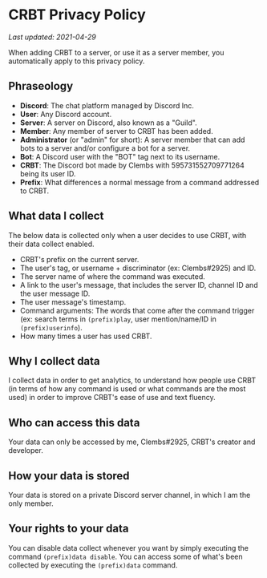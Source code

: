 # CRBT Privacy Policy
_Last updated: 2021-04-29_

When adding CRBT to a server, or use it as a server member, you automatically apply to this privacy policy.

## Phraseology

- **Discord**: The chat platform managed by Discord Inc.
- **User**: Any Discord account.
- **Server**: A server on Discord, also known as a "Guild".
- **Member**: Any member of server to CRBT has been added.
- **Administrator** (or "admin" for short): A server member that can add bots to a server and/or configure a bot for a server.
- **Bot**: A Discord user with the "BOT" tag next to its username.
- **CRBT**: The Discord bot made by Clembs with 595731552709771264 being its user ID.
- **Prefix**: What differences a normal message from a command addressed to CRBT.

## What data I collect

The below data is collected only when a user decides to use CRBT, with their data collect enabled. 

- CRBT's prefix on the current server.
- The user's tag, or username + discriminator (ex: Clembs#2925) and ID.
- The server name of where the command was executed.
- A link to the user's message, that includes the server ID, channel ID and the user message ID.
- The user message's timestamp.
- Command arguments: The words that come after the command trigger (ex: search terms in `(prefix)play`, user mention/name/ID in `(prefix)userinfo`).
- How many times a user has used CRBT.

## Why I collect data

I collect data in order to get analytics, to understand how people use CRBT (in terms of how any command is used or what commands are the most used) in order to improve CRBT's ease of use and text fluency.

## Who can access this data

Your data can only be accessed by me, Clembs#2925, CRBT's creator and developer.

## How your data is stored

Your data is stored on a private Discord server channel, in which I am the only member.

## Your rights to your data

You can disable data collect whenever you want by simply executing the command `(prefix)data disable`.
You can access some of what's been collected by executing the `(prefix)data` command.
